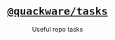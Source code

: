 <h1 align="center">
  <a href="https://github.com/quackware/tasks">
    <code>@quackware/tasks</code>
  </a>
</h1>

<p align="center">Useful repo tasks</p>
